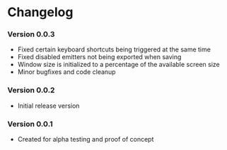 # Changelog
### Version 0.0.3
* Fixed certain keyboard shortcuts being triggered at the same time
* Fixed disabled emitters not being exported when saving
* Window size is initialized to a percentage of the available screen size
* Minor bugfixes and code cleanup
### Version 0.0.2
* Initial release version
### Version 0.0.1
* Created for alpha testing and proof of concept
